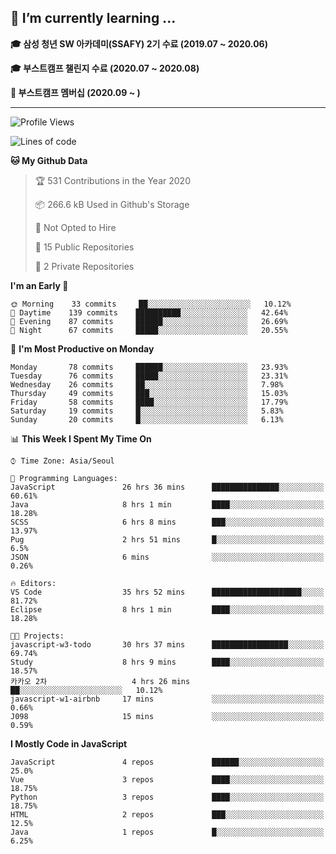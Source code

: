 ## 🌱 I’m currently learning ...

**🎓 삼성 청년 SW 아카데미(SSAFY) 2기 수료 (2019.07 ~ 2020.06)**

**🎓 부스트캠프 챌린지 수료 (2020.07 ~ 2020.08)**

**🏃  부스트캠프 멤버십 (2020.09 ~ )**
 
-----

<!--START_SECTION:waka-->
![Profile Views](http://img.shields.io/badge/Profile%20Views-82-blue)

![Lines of code](https://img.shields.io/badge/From%20Hello%20World%20I%27ve%20Written-34.4%20million%20lines%20of%20code-blue)

**🐱 My Github Data** 

> 🏆 531 Contributions in the Year 2020
 > 
> 📦 266.6 kB Used in Github's Storage 
 > 
> 🚫 Not Opted to Hire
 > 
> 📜 15 Public Repositories
 > 
> 🔑 2 Private Repositories 

**I'm an Early 🐤** 

```text
🌞 Morning    33 commits     ██░░░░░░░░░░░░░░░░░░░░░░░   10.12% 
🌆 Daytime    139 commits    ██████████░░░░░░░░░░░░░░░   42.64% 
🌃 Evening    87 commits     ██████░░░░░░░░░░░░░░░░░░░   26.69% 
🌙 Night      67 commits     █████░░░░░░░░░░░░░░░░░░░░   20.55%

```
📅 **I'm Most Productive on Monday** 

```text
Monday       78 commits     ██████░░░░░░░░░░░░░░░░░░░   23.93% 
Tuesday      76 commits     █████░░░░░░░░░░░░░░░░░░░░   23.31% 
Wednesday    26 commits     ██░░░░░░░░░░░░░░░░░░░░░░░   7.98% 
Thursday     49 commits     ███░░░░░░░░░░░░░░░░░░░░░░   15.03% 
Friday       58 commits     ████░░░░░░░░░░░░░░░░░░░░░   17.79% 
Saturday     19 commits     █░░░░░░░░░░░░░░░░░░░░░░░░   5.83% 
Sunday       20 commits     █░░░░░░░░░░░░░░░░░░░░░░░░   6.13%

```


📊 **This Week I Spent My Time On** 

```text
⌚︎ Time Zone: Asia/Seoul

💬 Programming Languages: 
JavaScript               26 hrs 36 mins      ███████████████░░░░░░░░░░   60.61% 
Java                     8 hrs 1 min         ████░░░░░░░░░░░░░░░░░░░░░   18.28% 
SCSS                     6 hrs 8 mins        ███░░░░░░░░░░░░░░░░░░░░░░   13.97% 
Pug                      2 hrs 51 mins       █░░░░░░░░░░░░░░░░░░░░░░░░   6.5% 
JSON                     6 mins              ░░░░░░░░░░░░░░░░░░░░░░░░░   0.26%

🔥 Editors: 
VS Code                  35 hrs 52 mins      ████████████████████░░░░░   81.72% 
Eclipse                  8 hrs 1 min         ████░░░░░░░░░░░░░░░░░░░░░   18.28%

🐱‍💻 Projects: 
javascript-w3-todo       30 hrs 37 mins      █████████████████░░░░░░░░   69.74% 
Study                    8 hrs 9 mins        ████░░░░░░░░░░░░░░░░░░░░░   18.57% 
카카오 2차                   4 hrs 26 mins       ██░░░░░░░░░░░░░░░░░░░░░░░   10.12% 
javascript-w1-airbnb     17 mins             ░░░░░░░░░░░░░░░░░░░░░░░░░   0.66% 
J098                     15 mins             ░░░░░░░░░░░░░░░░░░░░░░░░░   0.59%

```

**I Mostly Code in JavaScript** 

```text
JavaScript               4 repos             ██████░░░░░░░░░░░░░░░░░░░   25.0% 
Vue                      3 repos             ████░░░░░░░░░░░░░░░░░░░░░   18.75% 
Python                   3 repos             ████░░░░░░░░░░░░░░░░░░░░░   18.75% 
HTML                     2 repos             ███░░░░░░░░░░░░░░░░░░░░░░   12.5% 
Java                     1 repos             █░░░░░░░░░░░░░░░░░░░░░░░░   6.25%

```



<!--END_SECTION:waka-->
